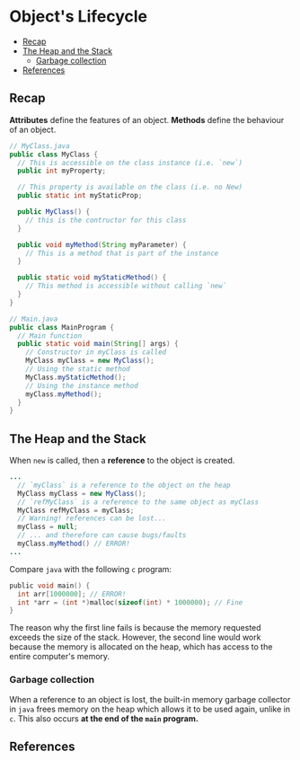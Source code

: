 # Object's Lifecycle <!-- omit in toc -->

- [Recap](#recap)
- [The Heap and the Stack](#the-heap-and-the-stack)
  - [Garbage collection](#garbage-collection)
- [References](#references)

## Recap

**Attributes** define the features of an object. **Methods** define the behaviour of an object.

```java
// MyClass.java
public class MyClass {
  // This is accessible on the class instance (i.e. `new`)
  public int myProperty;

  // This property is available on the class (i.e. no New)
  public static int myStaticProp;

  public MyClass() {
    // this is the contructor for this class
  }

  public void myMethod(String myParameter) {
    // This is a method that is part of the instance
  }

  public static void myStaticMethod() {
    // This method is accessible without calling `new`
  }
}

// Main.java
public class MainProgram {
  // Main function
  public static void main(String[] args) {
    // Constructor in myClass is called
    MyClass myClass = new MyClass();
    // Using the static method
    MyClass.myStaticMethod();
    // Using the instance method
    myClass.myMethod();
  }
}
```

## The Heap and the Stack

When `new` is called, then a **reference** to the object is created.

```java
...
  // `myClass` is a reference to the object on the heap
  MyClass myClass = new MyClass();
  // `refMyClass` is a reference to the same object as myClass
  MyClass refMyClass = myClass;
  // Warning! references can be lost...
  myClass = null;
  // ... and therefore can cause bugs/faults
  myClass.myMethod() // ERROR!
...
```

Compare `java` with the following `c` program:

```c
public void main() {
  int arr[1000000]; // ERROR!
  int *arr = (int *)malloc(sizeof(int) * 1000000); // Fine
}
```

The reason why the first line fails is because the memory requested exceeds the size of the stack. However, the second line would work because the memory is allocated on the heap, which has access to the entire computer's memory.

### Garbage collection

When a reference to an object is lost, the built-in memory garbage collector in `java` frees memory on the heap which allows it to be used again, unlike in `c`. This also occurs **at the end of the `main` program.**

## References

###

